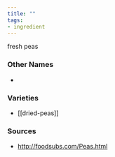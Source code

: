 ```yaml
---
title: ""
tags:
- ingredient
---
```

fresh peas

### Other Names

* 

### Varieties

* [[dried-peas]]

### Sources
* http://foodsubs.com/Peas.html
